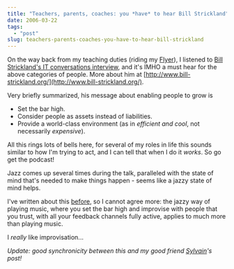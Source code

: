 ```yaml
---
title: "Teachers, parents, coaches: you *have* to hear Bill Strickland"
date: 2006-03-22
tags: 
  - "post"
slug: teachers-parents-coaches-you-have-to-hear-bill-strickland
---
```


On the way back from my teaching duties (riding my [Flyer](http://codeconsult.ch/bertrand/archives/000589.html)), I listened to [Bill Strickland's IT conversations interview](http://www.itconversations.com/shows/detail992.html), and it's IMHO a must hear for the above categories of people. More about him at [http://www.bill-strickland.org/](http://www.bill-strickland.org/).

Very briefly summarized, his message about enabling people to grow is

- Set the bar high.
- Consider people as assets instead of liabilities.
- Provide a world-class environment (as in _efficient and cool_, not necessarily _expensive_).

All this rings lots of bells here, for several of my roles in life this sounds similar to how I'm trying to act, and I can tell that when I do it _works_. So go get the podcast!

Jazz comes up several times during the talk, paralleled with the state of mind that's needed to make things happen - seems like a jazzy state of mind helps.

I've written about this [before](http://codeconsult.ch/bertrand/archives/000049.html), so I cannot agree more: the jazzy way of playing music, where you set the bar high and improvise with people that you trust, with all your feedback channels fully active, applies to much more than playing music.

I _really_ like improvisation...

_Update: good synchronicity between this and my good friend [Sylvain](http://bluxte.net/blog/2006-03/22-12-12.html)'s post!_
